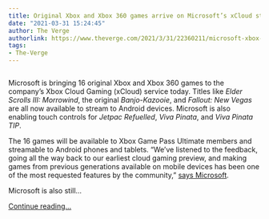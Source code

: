 ```yaml
---
title: Original Xbox and Xbox 360 games arrive on Microsoft’s xCloud streaming service
date: "2021-03-31 15:24:45"
author: The Verge
authorlink: https://www.theverge.com/2021/3/31/22360211/microsoft-xbox-360-xcloud-backward-compatible-games
tags:
- The-Verge
---
```

<figure>
      <img alt="" src="https://cdn.vox-cdn.com/thumbor/x2oAFdjKAjR5sKdZsXeTKr1B3xM=/0x0:1320x880/1310x873/cdn.vox-cdn.com/uploads/chorus_image/image/69054377/xcloudxbox360games.0.jpg" />
    </figure>

  <p id="TfmC2P">Microsoft is bringing 16 original Xbox and Xbox 360 games to the company’s Xbox Cloud Gaming (xCloud) service today. Titles like <em>Elder Scrolls III: Morrowind</em>, the original <em>Banjo-Kazooie</em>, and <em>Fallout: New Vegas</em> are all now available to stream to Android devices. Microsoft is also enabling touch controls for <em>Jetpac Refuelled</em>, <em>Viva Pinata</em>, and <em>Viva Pinata TIP</em>.</p>
<p id="RTNyKM">The 16 games will be available to Xbox Game Pass Ultimate members and streamable to Android phones and tablets. “We’ve listened to the feedback, going all the way back to our earliest cloud gaming preview, and making games from previous generations available on mobile devices has been one of the most requested features by the community,” <a href="https://news.xbox.com/en-us/2021/03/31/backward-compatibility-reaches-the-clouds-for-xbox-game-pass-ultimate-members/">says Microsoft</a>.</p>
<p id="r9g0FY">Microsoft is also still...</p>
  <p>
    <a href="https://www.theverge.com/2021/3/31/22360211/microsoft-xbox-360-xcloud-backward-compatible-games">Continue reading&hellip;</a>
  </p>